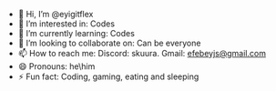 - 👋 Hi, I’m @eyigitflex
- 👀 I’m interested in: Codes
- 🌱 I’m currently learning: Codes
- 💞️ I’m looking to collaborate on: Can be everyone
- 📫 How to reach me: Discord: skuura. Gmail: efebeyjs@gmail.com
- 😄 Pronouns: he\him
- ⚡ Fun fact: Coding, gaming, eating and sleeping

<!---
efebey-js/efebey-js is a ✨ special ✨ repository because its `README.md` (this file) appears on your GitHub profile.
You can click the Preview link to take a look at your changes.
--->
